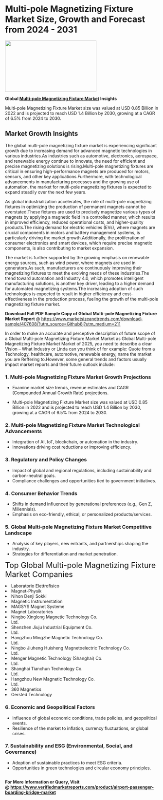 <H1>Multi-pole Magnetizing Fixture Market Size, Growth and Forecast from 2024 - 2031</H1><img class="aligncenter size-medium wp-image-584254" src="https://thirdeyenews.in/wp-content/uploads/2024/09/Global-Market-Research-300x168.jpeg" alt="" width="300" height="168" /><p><strong>Global&nbsp;<a href="https://www.marketsizeandtrends.com/download-sample/407608/?utm_source=Github8j?utm_medium=211">Multi-pole Magnetizing Fixture Market</a> Insights</strong></p><p>Multi-pole Magnetizing Fixture Market size was valued at USD 0.85 Billion in 2022 and is projected to reach USD 1.4 Billion by 2030, growing at a CAGR of 6.5% from 2024 to 2030.</p><p><h2>Market Growth Insights</h2> <p>The global multi-pole magnetizing fixture market is experiencing significant growth due to increasing demand for advanced magnetic technologies in various industries.As industries such as automotive, electronics, aerospace, and renewable energy continue to innovate, the need for efficient and precise magnetizing solutions is rising.Multi-pole magnetizing fixtures are critical in ensuring high-performance magnets are produced for motors, sensors, and other key applications.Furthermore, with technological advancements in manufacturing processes and the growing use of automation, the market for multi-pole magnetizing fixtures is expected to expand steadily over the next few years.</p> <p>As global industrialization accelerates, the role of multi-pole magnetizing fixtures in optimizing the production of permanent magnets cannot be overstated.These fixtures are used to precisely magnetize various types of magnets by applying a magnetic field in a controlled manner, which results in improved efficiency, reduced operational costs, and higher-quality products.The rising demand for electric vehicles (EVs), where magnets are crucial components in motors and battery management systems, is particularly driving the market growth.Additionally, the proliferation of consumer electronics and smart devices, which require precise magnetic components, is also contributing to market expansion.</p> <p>The market is further supported by the growing emphasis on renewable energy sources, such as wind power, where magnets are used in generators.As such, manufacturers are continuously improving their magnetizing fixtures to meet the evolving needs of these industries.The trend toward automation and Industry 4.0, which promotes intelligent manufacturing solutions, is another key driver, leading to a higher demand for automated magnetizing systems.The increasing adoption of such technologies is expected to result in higher efficiency and cost-effectiveness in the production process, fueling the growth of the multi-pole magnetizing fixture market.</p> <p><span class=""><strong>Download Full PDF Sample Copy of Global Multi-pole Magnetizing Fixture Market Report</strong> @ <a href="https://www.marketsizeandtrends.com/download-sample/407608/?utm_source=Github8j?utm_medium=211" target="_blank">https://www.marketsizeandtrends.com/download-sample/407608/?utm_source=Github8j?utm_medium=211</a></span></p><p>In order to make an accurate and perceptive description of future scope of a Global&nbsp;Multi-pole Magnetizing Fixture Market Market as Global&nbsp;Multi-pole Magnetizing Fixture Market Market of 2025, you need to describe a clear Vision &ndash; What Industry or Linda can you think of for example: Quote from a Technology, healthcare, automotive, renewable energy, name the market you are Reffering to.However, some general trends and factors usually impact market reports and their future outlook include:</p><h3>1.&nbsp;<strong>Multi-pole Magnetizing Fixture Market Growth Projections</strong></h3><ul><li>Examine market size trends, revenue estimates and CAGR (Compounded Annual Growth Rate) projections.</li><li><p>Multi-pole Magnetizing Fixture Market size was valued at USD 0.85 Billion in 2022 and is projected to reach USD 1.4 Billion by 2030, growing at a CAGR of 6.5% from 2024 to 2030.</p></li></ul><h3>2.&nbsp;<strong>Multi-pole Magnetizing Fixture Market Technological Advancements</strong></h3><ul><li>Integration of AI, IoT, blockchain, or automation in the industry.</li><li>Innovations driving cost reductions or improving efficiency.</li></ul><h3>3.&nbsp;<strong>Regulatory and Policy Changes</strong></h3><ul><li>Impact of global and regional regulations, including sustainability and carbon-neutral goals.</li><li>Compliance challenges and opportunities tied to government initiatives.</li></ul><h3>4.&nbsp;<strong>Consumer Behavior Trends</strong></h3><ul><li>Shifts in demand influenced by generational preferences (e.g., Gen Z, Millennials).</li><li>Emphasis on eco-friendly, ethical, or personalized products/services.</li></ul><h3>5.&nbsp;<strong>Global Multi-pole Magnetizing Fixture Market Competitive Landscape</strong></h3><ul><li>Analysis of key players, new entrants, and partnerships shaping the industry.</li><li>Strategies for differentiation and market penetration.</li></ul><p data-pm-slice="1 1 []"><span style="color: inherit; font-family: inherit; font-size: 25px;">Top Global Multi-pole Magnetizing Fixture Market Companies</span></p><div class="" data-test-id=""><p><li>Laboratorio Elettrofisico</li><li> Magnet-Physik</li><li> Nihon Denji Sokki</li><li> Magnetic Instrumentation</li><li> MAGSYS Magnet Systeme</li><li> Magnet Laboratories</li><li> Ningbo Xinglong Magnetic Technology Co.</li><li> Ltd.</li><li> Shenzhen Jiuju Industrial Equipment Co.</li><li> Ltd.</li><li> Hangzhou Mingzhe Magnetic Technology Co.</li><li> Ltd.</li><li> Ningbo Jiuheng Huisheng Magnetoelectric Technology Co.</li><li> Ltd.</li><li> Menger Magnetic Technology (Shanghai) Co.</li><li> Ltd.</li><li> Shanghai Tianchun Technology Co.</li><li> Ltd.</li><li> Hangzhou New Magnetic Technology Co.</li><li> Ltd.</li><li> 360 Magnetics</li><li> Oersted Technology</li></p></div><h3>6.&nbsp;<strong>Economic and Geopolitical Factors</strong></h3><ul><li>Influence of global economic conditions, trade policies, and geopolitical events.</li><li>Resilience of the market to inflation, currency fluctuations, or global crises.</li></ul><h3>7.&nbsp;<strong>Sustainability and ESG (Environmental, Social, and Governance)</strong></h3><ul><li>Adoption of sustainable practices to meet ESG criteria.</li><li>Opportunities in green technologies and circular economy principles.</li></ul><h2><strong style="font-size: 14px;">For More Information or Query, Visit @&nbsp;</strong><a style="background-color: #ffffff; font-size: 14px;" href="https://www.marketsizeandtrends.com/report/multi-pole-magnetizing-fixture-market/" target="_blank">https://www.verifiedmarketreports.com/product/airport-passenger-boarding-bridge-market</a></h2>